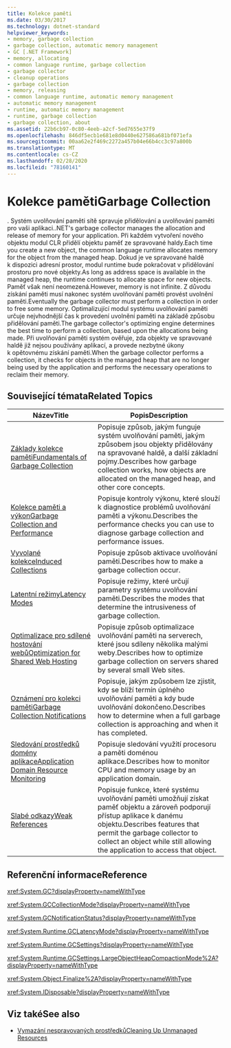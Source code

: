 ```yaml
---
title: Kolekce paměti
ms.date: 03/30/2017
ms.technology: dotnet-standard
helpviewer_keywords:
- memory, garbage collection
- garbage collection, automatic memory management
- GC [.NET Framework]
- memory, allocating
- common language runtime, garbage collection
- garbage collector
- cleanup operations
- garbage collection
- memory, releasing
- common language runtime, automatic memory management
- automatic memory management
- runtime, automatic memory management
- runtime, garbage collection
- garbage collection, about
ms.assetid: 22b6cb97-0c80-4eeb-a2cf-5ed7655e37f9
ms.openlocfilehash: 846df5ecb1e681e8d0440e627586a681bf071efa
ms.sourcegitcommit: 00aa62e2f469c2272a457b04e66b4cc3c97a800b
ms.translationtype: MT
ms.contentlocale: cs-CZ
ms.lasthandoff: 02/28/2020
ms.locfileid: "78160141"
---
```

# <a name="garbage-collection"></a><span data-ttu-id="cc6d6-102">Kolekce paměti</span><span class="sxs-lookup"><span data-stu-id="cc6d6-102">Garbage Collection</span></span>
<span data-ttu-id="cc6d6-103">. Systém uvolňování paměti sítě spravuje přidělování a uvolňování paměti pro vaši aplikaci.</span><span class="sxs-lookup"><span data-stu-id="cc6d6-103">.NET's garbage collector manages the allocation and release of memory for your application.</span></span> <span data-ttu-id="cc6d6-104">Při každém vytvoření nového objektu modul CLR přidělí objektu paměť ze spravované haldy.</span><span class="sxs-lookup"><span data-stu-id="cc6d6-104">Each time you create a new object, the common language runtime allocates memory for the object from the managed heap.</span></span> <span data-ttu-id="cc6d6-105">Dokud je ve spravované haldě k dispozici adresní prostor, modul runtime bude pokračovat v přidělování prostoru pro nové objekty.</span><span class="sxs-lookup"><span data-stu-id="cc6d6-105">As long as address space is available in the managed heap, the runtime continues to allocate space for new objects.</span></span> <span data-ttu-id="cc6d6-106">Paměť však není neomezená.</span><span class="sxs-lookup"><span data-stu-id="cc6d6-106">However, memory is not infinite.</span></span> <span data-ttu-id="cc6d6-107">Z důvodu získání paměti musí nakonec systém uvolňování paměti provést uvolnění paměti.</span><span class="sxs-lookup"><span data-stu-id="cc6d6-107">Eventually the garbage collector must perform a collection in order to free some memory.</span></span> <span data-ttu-id="cc6d6-108">Optimalizující modul systému uvolňování paměti určuje nejvhodnější čas k provedení uvolnění paměti na základě způsobu přidělování paměti.</span><span class="sxs-lookup"><span data-stu-id="cc6d6-108">The garbage collector's optimizing engine determines the best time to perform a collection, based upon the allocations being made.</span></span> <span data-ttu-id="cc6d6-109">Při uvolňování paměti systém ověřuje, zda objekty ve spravované haldě již nejsou používány aplikací, a provede nezbytné úkony k opětovnému získání paměti.</span><span class="sxs-lookup"><span data-stu-id="cc6d6-109">When the garbage collector performs a collection, it checks for objects in the managed heap that are no longer being used by the application and performs the necessary operations to reclaim their memory.</span></span>  
  
<a name="related_topics"></a>
## <a name="related-topics"></a><span data-ttu-id="cc6d6-110">Související témata</span><span class="sxs-lookup"><span data-stu-id="cc6d6-110">Related Topics</span></span>  
  
|<span data-ttu-id="cc6d6-111">Název</span><span class="sxs-lookup"><span data-stu-id="cc6d6-111">Title</span></span>|<span data-ttu-id="cc6d6-112">Popis</span><span class="sxs-lookup"><span data-stu-id="cc6d6-112">Description</span></span>|  
|-----------|-----------------|  
|[<span data-ttu-id="cc6d6-113">Základy kolekce paměti</span><span class="sxs-lookup"><span data-stu-id="cc6d6-113">Fundamentals of Garbage Collection</span></span>](../../../docs/standard/garbage-collection/fundamentals.md)|<span data-ttu-id="cc6d6-114">Popisuje způsob, jakým funguje systém uvolňování paměti, jakým způsobem jsou objekty přidělovány na spravované haldě, a další základní pojmy.</span><span class="sxs-lookup"><span data-stu-id="cc6d6-114">Describes how garbage collection works, how objects are allocated on the managed heap, and other core concepts.</span></span>|  
|[<span data-ttu-id="cc6d6-115">Kolekce paměti a výkon</span><span class="sxs-lookup"><span data-stu-id="cc6d6-115">Garbage Collection and Performance</span></span>](../../../docs/standard/garbage-collection/performance.md)|<span data-ttu-id="cc6d6-116">Popisuje kontroly výkonu, které slouží k diagnostice problémů uvolňování paměti a výkonu.</span><span class="sxs-lookup"><span data-stu-id="cc6d6-116">Describes the performance checks you can use to diagnose garbage collection and performance issues.</span></span>|  
|[<span data-ttu-id="cc6d6-117">Vyvolané kolekce</span><span class="sxs-lookup"><span data-stu-id="cc6d6-117">Induced Collections</span></span>](../../../docs/standard/garbage-collection/induced.md)|<span data-ttu-id="cc6d6-118">Popisuje způsob aktivace uvolňování paměti.</span><span class="sxs-lookup"><span data-stu-id="cc6d6-118">Describes how to make a garbage collection occur.</span></span>|  
|[<span data-ttu-id="cc6d6-119">Latentní režimy</span><span class="sxs-lookup"><span data-stu-id="cc6d6-119">Latency Modes</span></span>](../../../docs/standard/garbage-collection/latency.md)|<span data-ttu-id="cc6d6-120">Popisuje režimy, které určují parametry systému uvolňování paměti.</span><span class="sxs-lookup"><span data-stu-id="cc6d6-120">Describes the modes that determine the intrusiveness of garbage collection.</span></span>|  
|[<span data-ttu-id="cc6d6-121">Optimalizace pro sdílené hostování webů</span><span class="sxs-lookup"><span data-stu-id="cc6d6-121">Optimization for Shared Web Hosting</span></span>](../../../docs/standard/garbage-collection/optimization-for-shared-web-hosting.md)|<span data-ttu-id="cc6d6-122">Popisuje způsob optimalizace uvolňování paměti na serverech, které jsou sdíleny několika malými weby.</span><span class="sxs-lookup"><span data-stu-id="cc6d6-122">Describes how to optimize garbage collection on servers shared by several small Web sites.</span></span>|  
|[<span data-ttu-id="cc6d6-123">Oznámení pro kolekci paměti</span><span class="sxs-lookup"><span data-stu-id="cc6d6-123">Garbage Collection Notifications</span></span>](../../../docs/standard/garbage-collection/notifications.md)|<span data-ttu-id="cc6d6-124">Popisuje, jakým způsobem lze zjistit, kdy se blíží termín úplného uvolňování paměti a kdy bude uvolňování dokončeno.</span><span class="sxs-lookup"><span data-stu-id="cc6d6-124">Describes how to determine when a full garbage collection is approaching and when it has completed.</span></span>|  
|[<span data-ttu-id="cc6d6-125">Sledování prostředků domény aplikace</span><span class="sxs-lookup"><span data-stu-id="cc6d6-125">Application Domain Resource Monitoring</span></span>](../../../docs/standard/garbage-collection/app-domain-resource-monitoring.md)|<span data-ttu-id="cc6d6-126">Popisuje sledování využití procesoru a paměti doménou aplikace.</span><span class="sxs-lookup"><span data-stu-id="cc6d6-126">Describes how to monitor CPU and memory usage by an application domain.</span></span>|  
|[<span data-ttu-id="cc6d6-127">Slabé odkazy</span><span class="sxs-lookup"><span data-stu-id="cc6d6-127">Weak References</span></span>](../../../docs/standard/garbage-collection/weak-references.md)|<span data-ttu-id="cc6d6-128">Popisuje funkce, které systému uvolňování paměti umožňují získat paměť objektu a zároveň podporují přístup aplikace k danému objektu.</span><span class="sxs-lookup"><span data-stu-id="cc6d6-128">Describes features that permit the garbage collector to collect an object while still allowing the application to access that object.</span></span>|  
  
## <a name="reference"></a><span data-ttu-id="cc6d6-129">Referenční informace</span><span class="sxs-lookup"><span data-stu-id="cc6d6-129">Reference</span></span>  
 <xref:System.GC?displayProperty=nameWithType>  
  
 <xref:System.GCCollectionMode?displayProperty=nameWithType>  
  
 <xref:System.GCNotificationStatus?displayProperty=nameWithType>  
  
 <xref:System.Runtime.GCLatencyMode?displayProperty=nameWithType>  
  
 <xref:System.Runtime.GCSettings?displayProperty=nameWithType>  
  
 <xref:System.Runtime.GCSettings.LargeObjectHeapCompactionMode%2A?displayProperty=nameWithType>  
  
 <xref:System.Object.Finalize%2A?displayProperty=nameWithType>  
  
 <xref:System.IDisposable?displayProperty=nameWithType>  
  
## <a name="see-also"></a><span data-ttu-id="cc6d6-130">Viz také</span><span class="sxs-lookup"><span data-stu-id="cc6d6-130">See also</span></span>

- [<span data-ttu-id="cc6d6-131">Vymazání nespravovaných prostředků</span><span class="sxs-lookup"><span data-stu-id="cc6d6-131">Cleaning Up Unmanaged Resources</span></span>](../../../docs/standard/garbage-collection/unmanaged.md)
